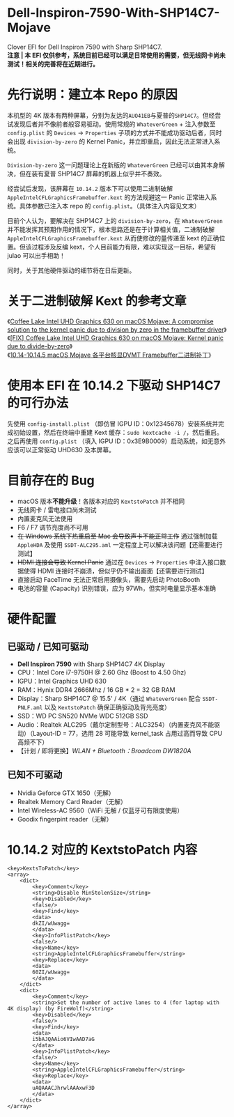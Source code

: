# Dell-Inspiron-7590-With-SHP14C7-Mojave
Clover EFI for Dell Inspiron 7590 with Sharp SHP14C7.      
**注意 | 本 EFI 仅供参考，系统目前已经可以满足日常使用的需要，但无线网卡尚未测试！相关的完善将在近期进行。**

# 先行说明：建立本 Repo 的原因
本机型的 4K 版本有两种屏幕，分别为友达的`AUO41EB`与夏普的`SHP14C7`。但经尝试发现后者并不像前者般容易驱动。使用常规的 `WhateverGreen` + 注入参数至 `config.plist` 的 `Devices` -> `Properties` 子项的方式并不能成功驱动后者，同时会出现 `division-by-zero` 的 Kernel Panic，并立即重启，因此无法正常进入系统。   

`Division-by-zero` 这一问题理论上在新版的 `WhateverGreen` 已经可以由其本身解决，但在装有夏普 SHP14C7 屏幕的机器上似乎并不奏效。   
    
经尝试后发现，该屏幕在 `10.14.2` 版本下可以使用二进制破解 `AppleIntelCFLGraphicsFramebuffer.kext` 的方法规避这一 Panic 正常进入系统。具体参数已注入本 repo 的 `config.plist`。（具体注入内容见文末）

目前个人认为，要解决在 SHP14C7 上的 `division-by-zero`，在 `WhateverGreen` 并不能发挥其预期作用的情况下，根本思路还是在于计算相关值，二进制破解 `AppleIntelCFLGraphicsFramebuffer.kext` 从而使修改的量传递至 kext 的正确位置。但该过程涉及反编 kext，个人目前能力有限，难以实现这一目标，希望有 julao 可以出手相助！ 

同时，关于其他硬件驱动的细节将在日后更新。

# 关于二进制破解 Kext 的参考文章
《[Coffee Lake Intel UHD Graphics 630 on macOS Mojave: A compromise solution to the kernel panic due to division by zero in the framebuffer driver](https://www.firewolf.science/2018/10/coffee-lake-intel-uhd-graphics-630-on-macos-mojave-a-compromise-solution-to-the-kernel-panic-due-to-division-by-zero-in-the-framebuffer-driver)》      
《[[FIX] Coffee Lake Intel UHD Graphics 630 on macOS Mojave: Kernel panic due to divide-by-zero](https://www.tonymacx86.com/threads/fix-coffee-lake-intel-uhd-graphics-630-on-macos-mojave-kernel-panic-due-to-divide-by-zero.261687/)》       
《[10.14-10.14.5 macOS Mojave 各平台核显DVMT Framebuffer二进制补丁](http://bbs.pcbeta.com/forum.php?mod=viewthread&tid=1795107&highlight=macOS%2BMojave%2B10.14.1)》

# 使用本 EFI 在 10.14.2 下驱动 SHP14C7 的可行办法
先使用 `config-install.plist` （即仿冒 IGPU ID：0x12345678）安装系统并完成初始设置，然后在终端中重建 Kext 缓存：`sudo kextcache -i /`，然后重启。      
之后再使用 `config.plist` （填入 IGPU ID：0x3E9B0009）启动系统，如无意外应该可以正常驱动 UHD630 及本屏幕。 

# 目前存在的 Bug
* macOS 版本**不能升级**！各版本对应的 `KextstoPatch` 并不相同
* 无线网卡 / 雷电接口尚未测试
* 内置麦克风无法使用
* F6 / F7 调节亮度尚不可用
* ~~在 Windows 系统下热重启至 Mac 会导致声卡不能正常工作~~ 通过强制加载 `AppleHDA` 及使用 `SSDT-ALC295.aml` 一定程度上可以解决该问题【还需要进行测试】
* ~~HDMI 连接会导致 Kernel Panic~~ 通过在 `Devices` -> `Properties` 中注入接口数据使得 HDMI 连接时不崩溃，但似乎仍不输出画面【还需要进行测试】
* 直接启动 FaceTime 无法正常启用摄像头，需要先启动 PhotoBooth
* 电池的容量 (Capacity) 识别错误，应为 97Wh，但实时电量显示基本准确

# 硬件配置

## 已驱动 / 已知可驱动
* **Dell Inspiron 7590** with Sharp SHP14C7 4K Display
* CPU：Intel Core i7-9750H @ 2.60 Ghz (Boost to 4.50 Ghz)
* IGPU：Intel Graphics UHD 630
* RAM：Hynix DDR4 2666Mhz / 16 GB * 2 = 32 GB RAM
* Display：Sharp SHP14C7 @ 15.5' / 4K（通过 `WhateverGreen` 配合 `SSDT-PNLF.aml` 以及 `KextstoPatch` 确保正确驱动及背光亮度）
* SSD：WD PC SN520 NVMe WDC 512GB SSD
* Audio：Realtek ALC295（戴尔定制型号：ALC3254）（内置麦克风不能驱动）（Layout-ID = 77，选用 28 可能导致 kernel_task 占用过高而导致 CPU 高频不下）
* 【计划 / 即将更换】_WLAN + Bluetooth：Broadcom DW1820A_

## 已知不可驱动
* Nvidia Geforce GTX 1650（无解）
* Realtek Memory Card Reader（无解）
* Intel Wireless-AC 9560（WiFi 无解 / 仅蓝牙可有限度使用）
* Goodix fingerpint reader（无解）

# 10.14.2 对应的 KextstoPatch 内容
```
<key>KextsToPatch</key>
<array>
	<dict>
		<key>Comment</key>
		<string>Disable MinStolenSize</string>
		<key>Disabled</key>
		<false/>
		<key>Find</key>
		<data>
		dkZI/wUwagg=
		</data>
		<key>InfoPlistPatch</key>
		<false/>
		<key>Name</key>
		<string>AppleIntelCFLGraphicsFramebuffer</string>
		<key>Replace</key>
		<data>
		60ZI/wUwagg=
		</data>
	</dict>
	<dict>
		<key>Comment</key>
		<string>Set the number of active lanes to 4 (for laptop with 4K display) (by FireWolf)</string>
		<key>Disabled</key>
		<false/>
		<key>Find</key>
		<data>
		i5bAJQAAio6VIwAAD7aG
		</data>
		<key>InfoPlistPatch</key>
		<false/>
		<key>Name</key>
		<string>AppleIntelCFLGraphicsFramebuffer</string>
		<key>Replace</key>
		<data>
		uAQAAACJhrwlAAAxwF3D
		</data>
	</dict>
</array>
```